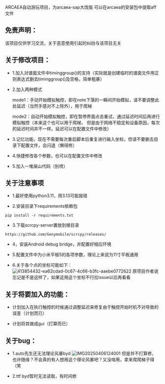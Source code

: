 ARCAEA自动游玩项目，为arcaea-sap大改版
可以在arcaea的安装包中提取aff文件

## 免责声明：

该项目仅供学习交流，关于恶意使用引起的纠纷与该项目无关



## 关于修改项目：

   + 1.加入对谱面文件中timinggroup()的支持（实际就是创建临时的谱面文件用正则表达式删去timinggroup()及空格，简单粗暴）
  
   + 2.加入两种模式
  
     mode1：手动开始模拟触控，即在note下落的一瞬间开始模拟，请不要调整此处延迟（当然手感对不上除外），用于爬梯
     
     mode2：自动开始模拟触控，即在暂停界面点击重试，通过延迟时间后再进行模拟触控（本来这个也可以用于爬梯，
     但是由于网络不稳定和设备原因，每次的延迟时间并不一样。延迟可以在配置文件中修改）
     
   + 3.记忆功能，现在不需要每次重启脚本后重复进行输入坐标，但请不要删去目录下配置文件，会闪退（懒得修）

   + 4.快捷修改各个参数，也可以在配置文件中修改

   + 5.加入一堆屎山代码（别喷）

   

## 关于注意事项

   + 1.最好使用python3.11，用3.13可能报错

   + 2.安装目录下requirements依赖包

    pip install -r requirements.txt

   + 3.下载scrcpy-server置放到根目录

    https://github.com/Genymobile/scrcpy/releases/

   + 4，安装Android debug bridge，并配置好相应环境

   + 5.配置文件中为小米平板5的各项参数，理论上来说为11寸平板通用

   + 6.关于各个点的坐标可能如下：
   ![413854432-ea62cdad-0c67-4c66-b3fc-aaebe0772622](https://github.com/user-attachments/assets/b1c6e676-9016-4349-a4bf-f14583dae300)
   原项目作者说忘记是不是这样了，如果这用这个坐标不行拉issue以后再看看

   

## 关于将要加入的功能：

  + 计划加入在执行触控的时候通过调整延迟来修复由于触控开始时机不对导致的误差（计划而已）

  + 计划将其做成gui（打算而已）
  

  

## 关于bug：

  + 1.auto先生还无法理论风暴byd
  ![IMG20250406124001](https://github.com/user-attachments/assets/45b457b3-4707-4d84-90c1-4382f995508b)
  但是并不打算修，也许随缘？不会真的有人想用这个理论风暴吧？又没啥用，拿来爬爬梯子得（笑

  + 2.ttf byd暂时无法读取，有时间修
